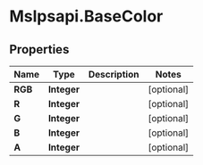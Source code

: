# Mslpsapi.BaseColor

## Properties
Name | Type | Description | Notes
------------ | ------------- | ------------- | -------------
**RGB** | **Integer** |  | [optional] 
**R** | **Integer** |  | [optional] 
**G** | **Integer** |  | [optional] 
**B** | **Integer** |  | [optional] 
**A** | **Integer** |  | [optional] 


